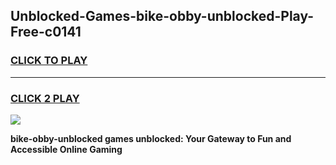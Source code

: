 
## Unblocked-Games-bike-obby-unblocked-Play-Free-c0141
<h3>
<a href="https://premium76.site?title=bike-obby-unblocked&ref=10A">CLICK TO PLAY</a></h3>
<hr>

<h3>
<a href="https://premium76.site?title=bike-obby-unblocked&ref=10A">CLICK 2 PLAY</a>
  
</h3>

<a href="https://premium76.site?title=bike-obby-unblocked&ref=10A"><img src="https://clearcache.store/games.png"></a>


**bike-obby-unblocked games unblocked: Your Gateway to Fun and Accessible Online Gaming**
